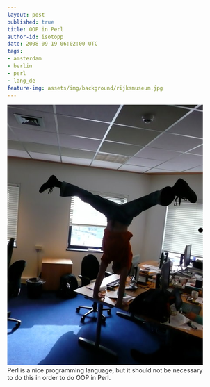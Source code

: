 ```yaml
---
layout: post
published: true
title: OOP in Perl
author-id: isotopp
date: 2008-09-19 06:02:00 UTC
tags:
- amsterdam
- berlin
- perl
- lang_de
feature-img: assets/img/background/rijksmuseum.jpg
---
```

<div class="serendipity_imageComment_center" style="width: 450px"><div class="serendipity_imageComment_img"><!-- s9ymdb:4824 --><img class="serendipity_image_center" width="450" height="600"  src="/uploads/oop_in_perl.jpg" alt="" /></div><div class="serendipity_imageComment_txt">Perl is a nice programming language, but it should not be necessary to do this in order to do OOP in Perl.</div></div>
